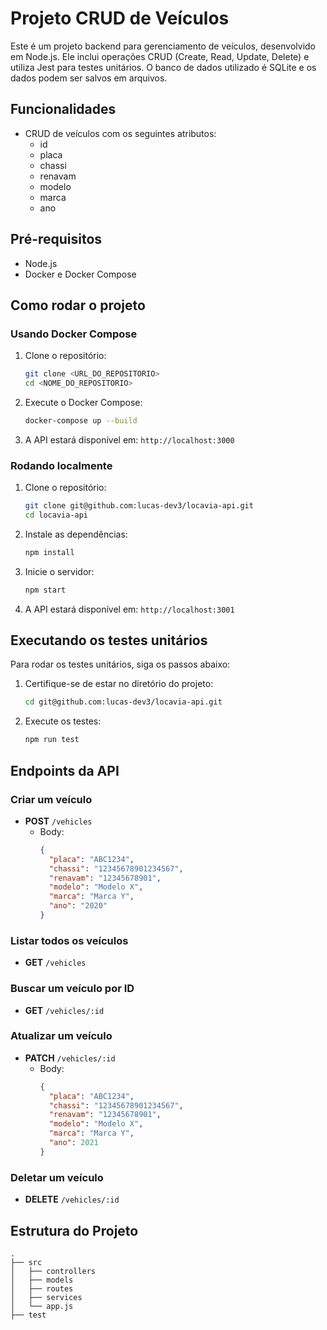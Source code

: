 # Projeto CRUD de Veículos

Este é um projeto backend para gerenciamento de veículos, desenvolvido em Node.js. Ele inclui operações CRUD (Create, Read, Update, Delete) e utiliza Jest para testes unitários. O banco de dados utilizado é SQLite e os dados podem ser salvos em arquivos.

## Funcionalidades

- CRUD de veículos com os seguintes atributos:
  - id
  - placa
  - chassi
  - renavam
  - modelo
  - marca
  - ano

## Pré-requisitos

- Node.js
- Docker e Docker Compose

## Como rodar o projeto

### Usando Docker Compose

1. Clone o repositório:
    ```bash
    git clone <URL_DO_REPOSITORIO>
    cd <NOME_DO_REPOSITORIO>
    ```

2. Execute o Docker Compose:
    ```bash
    docker-compose up --build
    ```

3. A API estará disponível em: `http://localhost:3000`

### Rodando localmente

1. Clone o repositório:
    ```bash
    git clone git@github.com:lucas-dev3/locavia-api.git
    cd locavia-api
    ```

2. Instale as dependências:
    ```bash
    npm install
    ```

3. Inicie o servidor:
    ```bash
    npm start
    ```

4. A API estará disponível em: `http://localhost:3001`

## Executando os testes unitários

Para rodar os testes unitários, siga os passos abaixo:

1. Certifique-se de estar no diretório do projeto:
    ```bash
    cd git@github.com:lucas-dev3/locavia-api.git
    ```

2. Execute os testes:
    ```bash
    npm run test
    ```

## Endpoints da API

### Criar um veículo
- **POST** `/vehicles`
  - Body: 
    ```json
    {
      "placa": "ABC1234",
      "chassi": "12345678901234567",
      "renavam": "12345678901",
      "modelo": "Modelo X",
      "marca": "Marca Y",
      "ano": "2020"
    }
    ```

### Listar todos os veículos
- **GET** `/vehicles`

### Buscar um veículo por ID
- **GET** `/vehicles/:id`

### Atualizar um veículo
- **PATCH** `/vehicles/:id`
  - Body: 
    ```json
    {
      "placa": "ABC1234",
      "chassi": "12345678901234567",
      "renavam": "12345678901",
      "modelo": "Modelo X",
      "marca": "Marca Y",
      "ano": 2021
    }
    ```

### Deletar um veículo
- **DELETE** `/vehicles/:id`

## Estrutura do Projeto

    .
    ├── src
    │   ├── controllers
    │   ├── models
    │   ├── routes
    │   ├── services
    │   └── app.js
    ├── test
